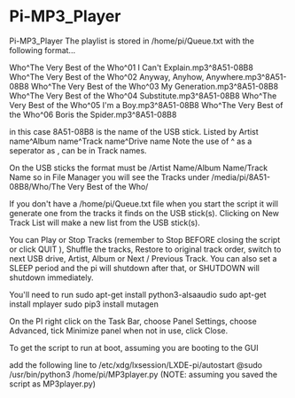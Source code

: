 # Pi-MP3_Player
Pi-MP3_Player
The playlist is stored in /home/pi/Queue.txt with the following format...

Who^The Very Best of the Who^01 I Can't Explain.mp3^8A51-08B8
Who^The Very Best of the Who^02 Anyway, Anyhow, Anywhere.mp3^8A51-08B8
Who^The Very Best of the Who^03 My Generation.mp3^8A51-08B8
Who^The Very Best of the Who^04 Substitute.mp3^8A51-08B8
Who^The Very Best of the Who^05 I'm a Boy.mp3^8A51-08B8
Who^The Very Best of the Who^06 Boris the Spider.mp3^8A51-08B8

in this case 8A51-08B8 is the name of the USB stick. Listed by Artist name^Album name^Track name^Drive name Note the use of ^ as a seperator as , can be in Track names.

On the USB sticks the format must be /Artist Name/Album Name/Track Name so in File Manager you will see the Tracks under
/media/pi/8A51-08B8/Who/The Very Best of the Who/

If you don't have a /home/pi/Queue.txt file when you start the script it will generate one from the tracks it finds on the USB stick(s).
Clicking on New Track List will make a new list from the USB stick(s).

You can Play or Stop Tracks (remember to Stop BEFORE closing the script or click QUIT ), Shuffle the tracks, Restore to original track order, switch to next USB drive, Artist, Album or Next / Previous Track. You can also set a SLEEP period and the pi will shutdown after that, or SHUTDOWN will shutdown immediately.

You'll need to run
sudo apt-get install python3-alsaaudio
sudo apt-get install mplayer
sudo pip3 install mutagen

On the PI right click on the Task Bar, choose Panel Settings, choose Advanced, tick Minimize panel when not in use, click Close.

To get the script to run at boot, assuming you are booting to the GUI

add the following line to /etc/xdg/lxsession/LXDE-pi/autostart
@sudo /usr/bin/python3 /home/pi/MP3player.py (NOTE: assuming you saved the script as MP3player.py)
